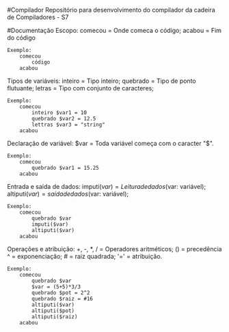#Compilador
Repositório para desenvolvimento do compilador da cadeira de Compiladores - S7

#Documentação
Escopo:
    comecou = Onde comeca o código;
    acabou = Fim do código

    Exemplo:
        comecou
            código
        acabou
        
Tipos de variáveis:
    inteiro = Tipo inteiro;
    quebrado = Tipo de ponto flutuante;
    letras = Tipo com conjunto de caracteres;

    Exemplo:
        comecou
            inteiro $var1 = 10
            quebrado $var2 = 12.5
            lettras $var3 = "string"
        acabou

Declaração de variável:
    $var = Toda variável começa com o caracter "$".

    Exemplo:
        comecou
            quebrado $var1 = 15.25
        acabou

Entrada e saída de dados:
    imputi($var) = Leitura de dados($var: variável);
    altiputi($var) = saída de dados($var: variável);

    Exemplo: 
        comecou
            quebrado $var
            imputi($var)
            altiputi($var)
        acabou

Operações e atribuição:
    +, -, *, / = Operadores aritméticos;
    () = precedência
    ^ = exponenciação;
    # = raiz quadrada;
    '=' = atribuição.

    Exemplo: 
        comecou
            quebrado $var
            $var = (5+5)*3/3
            quebrado $pot = 2^2
            quebrado $raiz = #16
            altiputi($var)
            altiputi($pot)
            altiputi($raiz)
        acabou